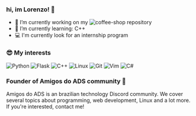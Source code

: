 ### hi, im Lorenzo! 👋

- 🔭 I’m currently working on my ![coffee-shop](https://github.com/lorenzolpandolfo/coffee-shop/) repository
- 🌱 I’m currently learning: C++
- 💻 I'm currently look for an internship program

### 😎 My interests
![Python](https://img.shields.io/badge/Python-FFD43B?style=for-the-badge&logo=python&logoColor=blue)
![Flask](https://img.shields.io/badge/Flask-000000?style=for-the-badge&logo=flask&logoColor=white)
![C++](https://img.shields.io/badge/C%2B%2B-00599C?style=for-the-badge&logo=c%2B%2B&logoColor=white)
![Linux](https://img.shields.io/badge/Linux-FCC624?style=for-the-badge&logo=linux&logoColor=black)
![Git](https://img.shields.io/badge/GIT-E44C30?style=for-the-badge&logo=git&logoColor=white)
![Vim](https://img.shields.io/badge/VIM-%2311AB00.svg?&style=for-the-badge&logo=vim&logoColor=white)
![C#](https://img.shields.io/badge/C%23-239120?style=for-the-badge&logo=c-sharp&logoColor=white)
### Founder of Amigos do ADS community 👥
Amigos do ADS is an brazilian technology Discord community. We cover several topics about programming, web development, Linux and a lot more. If you're interested, contact me!
<!--
**lorenzolpandolfo/lorenzolpandolfo** is a ✨ _special_ ✨ repository because its `README.md` (this file) appears on your GitHub profile.

Here are some ideas to get you started:

- 🔭 I’m currently working on ...
- 🌱 I’m currently learning ...
- 👯 I’m looking to collaborate on ...
- 🤔 I’m looking for help with ...
- 💬 Ask me about ...
- 📫 How to reach me: ...
- 😄 Pronouns: ...
- ⚡ Fun fact: ...
-->
